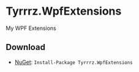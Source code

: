 # Tyrrrz.WpfExtensions

My WPF Extensions

## Download

- [NuGet](https://nuget.org/packages/Tyrrrz.WpfExtensions): `Install-Package Tyrrrz.WpfExtensions`
